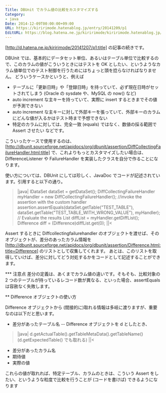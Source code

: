 ```yaml
---
Title: DBUnit でカラム値の比較をカスタマイズする
Category:
- java
Date: 2014-12-09T00:00:00+09:00
URL: https://kiririmode.hatenablog.jp/entry/20141209/p1
EditURL: https://blog.hatena.ne.jp/kiririmode/kiririmode.hatenablog.jp/atom/entry/8454420450078209299
---
```


[http://d.hatena.ne.jp/kiririmode/20141207/p1:title] の記事の続きです。

DBUnit では、基本的にデータセット単位、あるいはテーブル単位で比較するので、このカラムの値がこういうときにはテストを OK としたい、というようなカラム値単位でのテスト制御を行うためにはちょっと頭を捻らなければなりません。
どういうケースかというと、例えば
+ テーブルに「更新日時」や「登録日時」を持っていて、必ず現在日時がセットされてしまう (Oracle の sysdate や、MySQL の now() など)
+ auto increment な主キーを持っていて、実際に insert するときまでその値が予測できない
+ auto increment な主キーに対して外部キーを張っていて、外部キーのカラムにどんな値が入るかはテスト時まで予想できない
+ 特定のカラムに対しては、完全一致 (equals) ではなく、数値の採る範囲で Assert させたい
などです。

こういったケースで使用するのは、[http://dbunit.sourceforge.net/apidocs/org/dbunit/assertion/DiffCollectingFailureHandler.html:title] で、これよりもっとカスタマイズしたい場合は、DifferenceListener や FailureHandler を実装したクラスを自分で作ることになります。

使い方については、DBUnit にしては珍しく、JavaDoc でコードが記述されています。引用すると以下の通り。
>|java|
 IDataSet dataSet = getDataSet();
 DiffCollectingFailureHandler myHandler = new DiffCollectingFailureHandler();
 //invoke the assertion with the custom handler
 assertion.assertEquals(dataSet.getTable("TEST_TABLE"),
                        dataSet.getTable("TEST_TABLE_WITH_WRONG_VALUE"),
                        myHandler);
 // Evaluate the results
 List diffList = myHandler.getDiffList();
 Difference diff = (Difference)diffList.get(0);
||<

Assert するときに Diffcollectingfailurehandler のオブジェクトを渡せば、そのオブジェクトが、差分のあったカラム情報を [http://dbunit.sourceforge.net/apidocs/org/dbunit/assertion/Difference.html:title=Difference] のリストとして収集してくれます。
あとは、このリストを取得していけば、差分に対してどう対処するかをコードとして記述することができます。

*** 注意点
差分の定義は、あくまでカラム値の違いです。そもそも、比較対象の 2 つのテーブルが持っているレコード数が異なる、といった場合、assertEquals は容赦なく失敗します。

** Difference オブジェクトの使い方

Difference オブジェクトから (間接的に)取れる情報は多岐に渡りますが、重要なのは以下だと思います。
- 差分があったテーブル名
-- Difference オブジェクトを d としたとき、
>|java|
d.getActualTable().getTableMetaData().getTableName() (d.getExpectedTable() でも取れる)
||<
- 差分があったカラム名
- 期待値
- 実際の値

これらの値が取れれば、特定テーブル、カラムのときは、こういう Assert をしたい、というような粒度で比較を行うことが (コードを書けば) できるようになります

